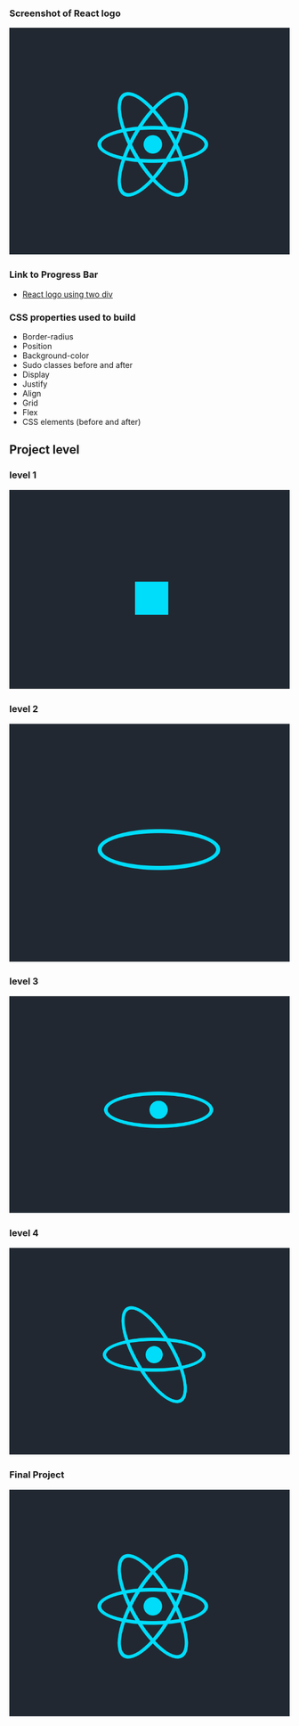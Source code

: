 ### Screenshot of React logo

![React Logo](https://github.com/Pankaj-SinghR/CSS-Projects/blob/main/React-logo/screenshot_5.png)

### Link to Progress Bar

- [React logo using two div](https://pankaj-singhr.github.io/CSS-Projects/React-logo/)

### CSS properties used to build

- Border-radius
- Position
- Background-color
- Sudo classes before and after
- Display
- Justify
- Align
- Grid
- Flex
- CSS elements (before and after)

## Project level

### level 1

![React Logo](https://github.com/Pankaj-SinghR/CSS-Projects/blob/main/React-logo/Screenshot_1.png)

### level 2

![React Logo](https://github.com/Pankaj-SinghR/CSS-Projects/blob/main/React-logo/Screenshot_2.png)

### level 3

![React Logo](https://github.com/Pankaj-SinghR/CSS-Projects/blob/main/React-logo/Screenshot_3.png)

### level 4

![React Logo](https://github.com/Pankaj-SinghR/CSS-Projects/blob/main/React-logo/Screenshot_4.png)

### Final Project

![React Logo](https://github.com/Pankaj-SinghR/CSS-Projects/blob/main/React-logo/Screenshot_5.png)
